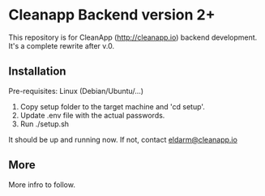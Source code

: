# Cleanapp Backend version 2+

This repository is for CleanApp (http://cleanapp.io) backend development.
It's a complete rewrite after v.0.

## Installation

Pre-requisites: Linux (Debian/Ubuntu/...)

1. Copy setup folder to the target machine and 'cd setup'.
2. Update .env file with the actual passwords.
3. Run ./setup.sh

It should be up and running now. If not, contact eldarm@cleanapp.io

## More

More infro to follow.

